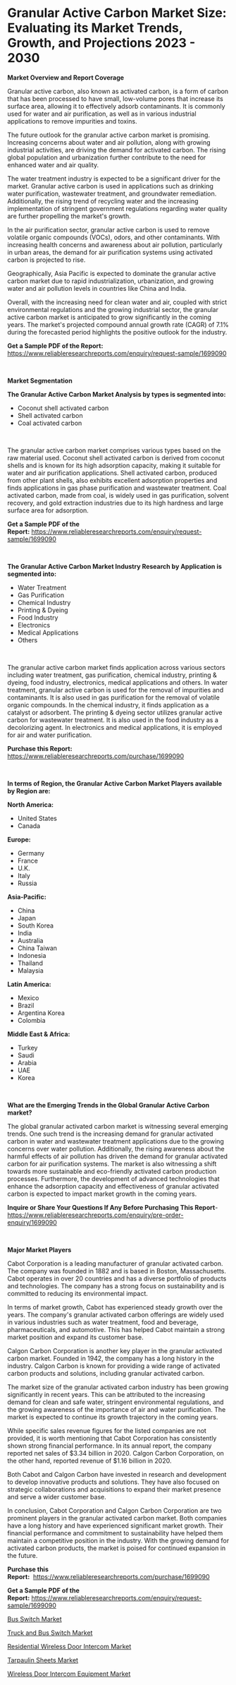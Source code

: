<p><h1>Granular Active Carbon Market Size: Evaluating its Market Trends, Growth, and Projections 2023 - 2030</h1></p><p><strong>Market Overview and Report Coverage</strong></p>
<p><p>Granular active carbon, also known as activated carbon, is a form of carbon that has been processed to have small, low-volume pores that increase its surface area, allowing it to effectively adsorb contaminants. It is commonly used for water and air purification, as well as in various industrial applications to remove impurities and toxins.</p><p>The future outlook for the granular active carbon market is promising. Increasing concerns about water and air pollution, along with growing industrial activities, are driving the demand for activated carbon. The rising global population and urbanization further contribute to the need for enhanced water and air quality.</p><p>The water treatment industry is expected to be a significant driver for the market. Granular active carbon is used in applications such as drinking water purification, wastewater treatment, and groundwater remediation. Additionally, the rising trend of recycling water and the increasing implementation of stringent government regulations regarding water quality are further propelling the market's growth.</p><p>In the air purification sector, granular active carbon is used to remove volatile organic compounds (VOCs), odors, and other contaminants. With increasing health concerns and awareness about air pollution, particularly in urban areas, the demand for air purification systems using activated carbon is projected to rise.</p><p>Geographically, Asia Pacific is expected to dominate the granular active carbon market due to rapid industrialization, urbanization, and growing water and air pollution levels in countries like China and India.</p><p>Overall, with the increasing need for clean water and air, coupled with strict environmental regulations and the growing industrial sector, the granular active carbon market is anticipated to grow significantly in the coming years. The market's projected compound annual growth rate (CAGR) of 7.1% during the forecasted period highlights the positive outlook for the industry.</p></p>
<p><strong>Get a Sample PDF of the Report:</strong> <a href="https://www.reliableresearchreports.com/enquiry/request-sample/1699090">https://www.reliableresearchreports.com/enquiry/request-sample/1699090</a></p>
<p>&nbsp;</p>
<p><strong>Market Segmentation</strong></p>
<p><strong>The Granular Active Carbon Market Analysis by types is segmented into:</strong></p>
<p><ul><li>Coconut shell activated carbon</li><li>Shell activated carbon</li><li>Coal activated carbon</li></ul></p>
<p>&nbsp;</p>
<p><p>The granular active carbon market comprises various types based on the raw material used. Coconut shell activated carbon is derived from coconut shells and is known for its high adsorption capacity, making it suitable for water and air purification applications. Shell activated carbon, produced from other plant shells, also exhibits excellent adsorption properties and finds applications in gas phase purification and wastewater treatment. Coal activated carbon, made from coal, is widely used in gas purification, solvent recovery, and gold extraction industries due to its high hardness and large surface area for adsorption.</p></p>
<p><strong>Get a Sample PDF of the Report:</strong>&nbsp;<a href="https://www.reliableresearchreports.com/enquiry/request-sample/1699090">https://www.reliableresearchreports.com/enquiry/request-sample/1699090</a></p>
<p>&nbsp;</p>
<p><strong>The Granular Active Carbon Market Industry Research by Application is segmented into:</strong></p>
<p><ul><li>Water Treatment</li><li>Gas Purification</li><li>Chemical Industry</li><li>Printing & Dyeing</li><li>Food Industry</li><li>Electronics</li><li>Medical Applications</li><li>Others</li></ul></p>
<p>&nbsp;</p>
<p><p>The granular active carbon market finds application across various sectors including water treatment, gas purification, chemical industry, printing & dyeing, food industry, electronics, medical applications and others. In water treatment, granular active carbon is used for the removal of impurities and contaminants. It is also used in gas purification for the removal of volatile organic compounds. In the chemical industry, it finds application as a catalyst or adsorbent. The printing & dyeing sector utilizes granular active carbon for wastewater treatment. It is also used in the food industry as a decolorizing agent. In electronics and medical applications, it is employed for air and water purification.</p></p>
<p><strong>Purchase this Report:</strong>&nbsp; <a href="https://www.reliableresearchreports.com/purchase/1699090">https://www.reliableresearchreports.com/purchase/1699090</a></p>
<p>&nbsp;</p>
<p><strong>In terms of Region, the Granular Active Carbon Market Players available by Region are:</strong></p>
<p>
    <p> <strong> North America: </strong>
        <ul>
            <li>United States</li>
            <li>Canada</li>
        </ul>
        </p> 
    <p> <strong> Europe: </strong>
        <ul>
            <li>Germany</li>
            <li>France</li>
            <li>U.K.</li>
            <li>Italy</li>
            <li>Russia</li>
        </ul>
        </p> 
    <p> <strong> Asia-Pacific: </strong>
        <ul>
            <li>China</li>
            <li>Japan</li>
            <li>South Korea</li>
            <li>India</li>
            <li>Australia</li>
            <li>China Taiwan</li>
            <li>Indonesia</li>
            <li>Thailand</li>
            <li>Malaysia</li>
        </ul>
        </p> 
    <p> <strong> Latin America: </strong>
        <ul>
            <li>Mexico</li>
            <li>Brazil</li>
            <li>Argentina Korea</li>
            <li>Colombia</li>
        </ul>
        </p> 
    <p> <strong> Middle East & Africa: </strong>
        <ul>
            <li>Turkey</li>
            <li>Saudi</li>
            <li>Arabia</li>
            <li>UAE</li>
            <li>Korea</li>
        </ul>
    </p>
    </p>
<p>&nbsp;</p>
<p><strong>What are the Emerging Trends in the Global Granular Active Carbon market?</strong></p>
<p><p>The global granular activated carbon market is witnessing several emerging trends. One such trend is the increasing demand for granular activated carbon in water and wastewater treatment applications due to the growing concerns over water pollution. Additionally, the rising awareness about the harmful effects of air pollution has driven the demand for granular activated carbon for air purification systems. The market is also witnessing a shift towards more sustainable and eco-friendly activated carbon production processes. Furthermore, the development of advanced technologies that enhance the adsorption capacity and effectiveness of granular activated carbon is expected to impact market growth in the coming years.</p></p>
<p><strong>Inquire or Share Your Questions If Any Before Purchasing This Report</strong>- <a href="https://www.reliableresearchreports.com/enquiry/pre-order-enquiry/1699090">https://www.reliableresearchreports.com/enquiry/pre-order-enquiry/1699090</a></p>
<p>&nbsp;</p>
<p><strong>Major Market Players</strong></p>
<p><p>Cabot Corporation is a leading manufacturer of granular activated carbon. The company was founded in 1882 and is based in Boston, Massachusetts. Cabot operates in over 20 countries and has a diverse portfolio of products and technologies. The company has a strong focus on sustainability and is committed to reducing its environmental impact.</p><p>In terms of market growth, Cabot has experienced steady growth over the years. The company's granular activated carbon offerings are widely used in various industries such as water treatment, food and beverage, pharmaceuticals, and automotive. This has helped Cabot maintain a strong market position and expand its customer base.</p><p>Calgon Carbon Corporation is another key player in the granular activated carbon market. Founded in 1942, the company has a long history in the industry. Calgon Carbon is known for providing a wide range of activated carbon products and solutions, including granular activated carbon.</p><p>The market size of the granular activated carbon industry has been growing significantly in recent years. This can be attributed to the increasing demand for clean and safe water, stringent environmental regulations, and the growing awareness of the importance of air and water purification. The market is expected to continue its growth trajectory in the coming years.</p><p>While specific sales revenue figures for the listed companies are not provided, it is worth mentioning that Cabot Corporation has consistently shown strong financial performance. In its annual report, the company reported net sales of $3.34 billion in 2020. Calgon Carbon Corporation, on the other hand, reported revenue of $1.16 billion in 2020.</p><p>Both Cabot and Calgon Carbon have invested in research and development to develop innovative products and solutions. They have also focused on strategic collaborations and acquisitions to expand their market presence and serve a wider customer base.</p><p>In conclusion, Cabot Corporation and Calgon Carbon Corporation are two prominent players in the granular activated carbon market. Both companies have a long history and have experienced significant market growth. Their financial performance and commitment to sustainability have helped them maintain a competitive position in the industry. With the growing demand for activated carbon products, the market is poised for continued expansion in the future.</p></p>
<p><strong>Purchase this Report:</strong>&nbsp;&nbsp;<a href="https://www.reliableresearchreports.com/purchase/1699090">https://www.reliableresearchreports.com/purchase/1699090</a></p>
<p></p>
<p><strong>Get a Sample PDF of the Report:</strong>&nbsp;<a href="https://www.reliableresearchreports.com/enquiry/request-sample/1699090">https://www.reliableresearchreports.com/enquiry/request-sample/1699090</a></p>
<p><p><a href="https://github.com/jonneygiverf/Market-Research-Report-List-1/blob/main/bus-switch-market.md">Bus Switch Market</a></p><p><a href="https://github.com/dziulagalemab/Market-Research-Report-List-1/blob/main/truck-and-bus-switch-market.md">Truck and Bus Switch Market</a></p><p><a href="https://medium.com/@stephenstevens11/residential-wireless-door-intercom-market-size-cagr-trends-2024-2030-2682d29677d9">Residential Wireless Door Intercom Market</a></p><p><a href="https://www.linkedin.com/pulse/tarpaulin-sheets-market-share-amp-new-trends-analysis-report-mzl1e/">Tarpaulin Sheets Market</a></p><p><a href="https://medium.com/@stephenarmstrong52/wireless-door-intercom-equipment-market-size-market-outlook-and-market-forecast-2023-to-2030-25dd36c86666">Wireless Door Intercom Equipment Market</a></p></p>